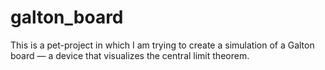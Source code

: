 # galton_board
This is a pet-project in which I am trying to create a simulation of a Galton board — a device that visualizes the central limit theorem.
